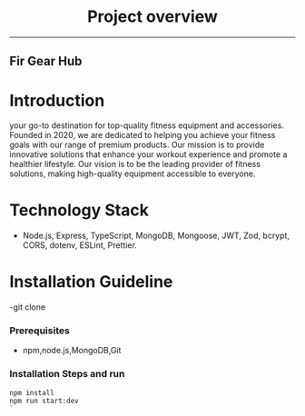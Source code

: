 <div align="center">
  <h1>Project overview </h1>
</div>

---

## Fir Gear Hub

# Introduction

your go-to destination for top-quality fitness equipment and accessories. Founded in 2020, we are dedicated to helping you achieve your fitness goals with our range of premium products. Our mission is to provide innovative solutions that enhance your workout experience and promote a healthier lifestyle. Our vision is to be the leading provider of fitness solutions, making high-quality equipment accessible to everyone.


# Technology Stack

- Node.js, Express, TypeScript, MongoDB, Mongoose, JWT, Zod, bcrypt, CORS, dotenv, ESLint, Prettier.

# Installation Guideline

-git clone 

### Prerequisites

- npm,node.js,MongoDB,Git

### Installation Steps and run

```
npm install
npm run start:dev
`



